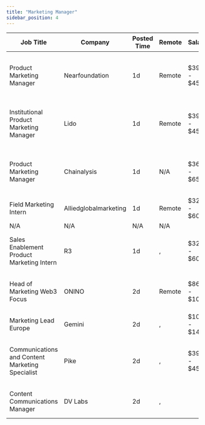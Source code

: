 ```yaml
---
title: "Marketing Manager"
sidebar_position: 4
---
```


| Job Title | Company | Posted Time | Remote | Salary | Tags | Apply Link |
|-----------|---------|-------------|--------|--------|------|------------|
| Product Marketing Manager | Nearfoundation | 1d | Remote | $39k - $45k | marketing manager, marketing, non tech, product marketing, blockchain | [Apply](https://web3.career/product-marketing-manager-nearfoundation/100183) |
| Institutional Product Marketing Manager | Lido | 1d | Remote | $39k - $45k | marketing manager, marketing, non tech, product marketing, blockchain | [Apply](https://web3.career/institutional-product-marketing-manager-lido/100667) |
| Product Marketing Manager | Chainalysis | 1d | N/A | $36k - $65k | marketing manager, marketing, non tech, product marketing, blockchain | [Apply](https://web3.career/product-marketing-manager-chainalysis/100663) |
| Field Marketing Intern | Alliedglobalmarketing | 1d | Remote | $32k - $60k | intern, entry level, marketing, non tech, remote | [Apply](https://web3.career/field-marketing-intern-alliedglobalmarketing/100656) |
| N/A | N/A | N/A | N/A |  |  | [Apply](https://web3.career/metana) |
| Sales Enablement Product Marketing Intern | R3 | 1d | , | $32k - $60k | intern, entry level, marketing, non tech, product marketing | [Apply](https://web3.career/sales-enablement-product-marketing-intern-r3/100641) |
| Head of Marketing Web3 Focus | ONINO | 2d | Remote | $86k - $105k | head of marketing, marketing, non tech, executive, blockchain | [Apply](https://web3.career/head-of-marketing-web3-focus-onino/100631) |
| Marketing Lead Europe | Gemini | 2d | , | $105k - $148k | lead, marketing lead, marketing, non tech, bitcoin | [Apply](https://web3.career/marketing-lead-europe-gemini/100626) |
| Communications and Content Marketing Specialist | Pike | 2d | , | $39k - $45k | pr, non tech, communications, content marketing, marketing specialist | [Apply](https://web3.career/communications-and-content-marketing-specialist-pike/100620) |
| Content Communications Manager | DV Labs | 2d | , |  | marketing, non tech, pr, communications, ethereum | [Apply](https://web3.career/content-communications-manager-obol-tech/100618) |
